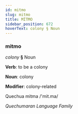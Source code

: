 ```yaml
---
id: mitmo
slug: mitmo
title: MİTMO
sidebar_position: 672
hoverText: colony § Noun
---
```


### mitmo

*colony* **§** Noun

**Verb**: to be a colony

**Noun**: colony

**Modifier**: colony-related

Quechua mitma /'mit.ma/

*Quechumaran Language Family*